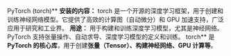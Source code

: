  PyTorch (torch)** **安装的内容：** torch 是一个开源的深度学习框架，用于创建和训练神经网络模型。它提供了高效的计算图（自动微分）和 GPU 加速支持，广泛应用于研究和工业界。 **用途：** 用于构建和训练深度学习模型，尤其是神经网络。PyTorch 支持张量操作、自动求导、深度学习模型的定义和训练。
 torch** 是 **PyTorch 的核心库**，用于创建**张量（Tensor）、构建神经网络、GPU 计算等**。